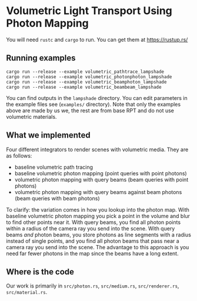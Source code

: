 # Volumetric Light Transport Using Photon Mapping

You will need `rustc` and `cargo` to run. You can get them at https://rustup.rs/

## Running examples

```
cargo run --release --example volumetric_pathtrace_lampshade
cargo run --release --example volumetric_photonphoton_lampshade
cargo run --release --example volumetric_beamphoton_lampshade
cargo run --release --example volumetric_beambeam_lampshade
```

You can find outputs in the `lampshade` directory. You can edit parameters in the example files see (`examples/` directory). Note that only the examples above are made by us we, the rest are from base RPT and do not use volumetric materials.

## What we implemented

Four different integrators to render scenes with volumetric media. They are as follows:

- baseline volumetric path tracing
- baseline volumetric photon mapping (point queries with point photons)
- volumetric photon mapping with query beams (beam queries with point photons)
- volumetric photon mapping with query beams against beam photons (beam queries with beam photons)

To clarify: the variation comes in how you lookup into the photon map. With baseline volumetric photon mapping you pick a point in the volume and blur to find other points near it. With query beams, you find all photon points within a radius of the camera ray you send into the scene. With query beams _and_ photon beams, you store photons as line segments with a radius instead of single points, and you find all photon beams that pass near a camera ray you send into the scene. The advantage to this approach is you need far fewer photons in the map since the beams have a long extent.

## Where is the code

Our work is primarily in `src/photon.rs`, `src/medium.rs`, `src/renderer.rs`, `src/material.rs`.
